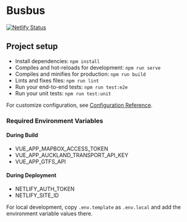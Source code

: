 # Busbus

[![Netlify Status](https://api.netlify.com/api/v1/badges/5d4a6825-e06a-4e34-ab06-6b344134bf97/deploy-status)](https://app.netlify.com/sites/busbus/deploys)

## Project setup

* Install dependencies: `npm install`
* Compiles and hot-reloads for development: ` npm run serve `
* Compiles and minifies for production: ` npm run build `
* Lints and fixes files: ` npm run lint `
* Run your end-to-end tests: ` npm run test:e2e `
* Run your unit tests: ` npm run test:unit `
  
For customize configuration, see [Configuration Reference](https://cli.vuejs.org/config/).

### Required Environment Variables

#### During Build

* VUE_APP_MAPBOX_ACCESS_TOKEN
* VUE_APP_AUCKLAND_TRANSPORT_API_KEY
* VUE_APP_GTFS_API

#### During Deployment

* NETLIFY_AUTH_TOKEN
* NETLIFY_SITE_ID

For local development, copy `.env.template` as `.env.local`
and add the environment variable values there.
